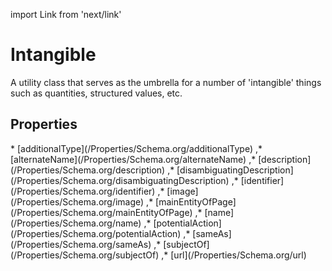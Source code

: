 import Link from 'next/link'

# Intangible

A utility class that serves as the umbrella for a number of 'intangible' things such as quantities, structured values, etc.

## Properties

<Grid>
* [additionalType](/Properties/Schema.org/additionalType)
,* [alternateName](/Properties/Schema.org/alternateName)
,* [description](/Properties/Schema.org/description)
,* [disambiguatingDescription](/Properties/Schema.org/disambiguatingDescription)
,* [identifier](/Properties/Schema.org/identifier)
,* [image](/Properties/Schema.org/image)
,* [mainEntityOfPage](/Properties/Schema.org/mainEntityOfPage)
,* [name](/Properties/Schema.org/name)
,* [potentialAction](/Properties/Schema.org/potentialAction)
,* [sameAs](/Properties/Schema.org/sameAs)
,* [subjectOf](/Properties/Schema.org/subjectOf)
,* [url](/Properties/Schema.org/url)

</Grid>

